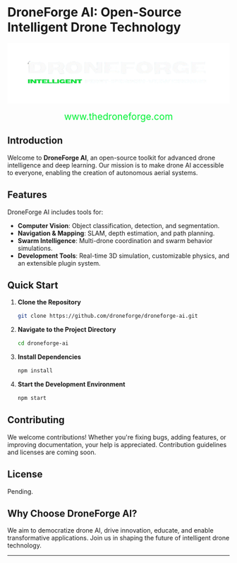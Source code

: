 # DroneForge AI: Open-Source Intelligent Drone Technology

<p align="center">
  <img src="./droneforge.png" alt="DroneForge Logo">
</p>

<p align="center">
  <a href="http://www.thedroneforge.com" style="font-size: 1.5em; color: #00F135; text-decoration: none;">www.thedroneforge.com</a>
</p>

## Introduction

Welcome to **DroneForge AI**, an open-source toolkit for advanced drone intelligence and deep learning. Our mission is to make drone AI accessible to everyone, enabling the creation of autonomous aerial systems.

## Features

DroneForge AI includes tools for:

- **Computer Vision**: Object classification, detection, and segmentation.
- **Navigation & Mapping**: SLAM, depth estimation, and path planning.
- **Swarm Intelligence**: Multi-drone coordination and swarm behavior simulations.
- **Development Tools**: Real-time 3D simulation, customizable physics, and an extensible plugin system.

## Quick Start

1. **Clone the Repository**
   ```bash
   git clone https://github.com/droneforge/droneforge-ai.git
   ```

2. **Navigate to the Project Directory**
   ```bash
   cd droneforge-ai
   ```

3. **Install Dependencies**
   ```bash
   npm install
   ```

4. **Start the Development Environment**
   ```bash
   npm start
   ```

## Contributing

We welcome contributions! Whether you're fixing bugs, adding features, or improving documentation, your help is appreciated. Contribution guidelines and licenses are coming soon.

## License

Pending.

## Why Choose DroneForge AI?

We aim to democratize drone AI, drive innovation, educate, and enable transformative applications. Join us in shaping the future of intelligent drone technology.

---
